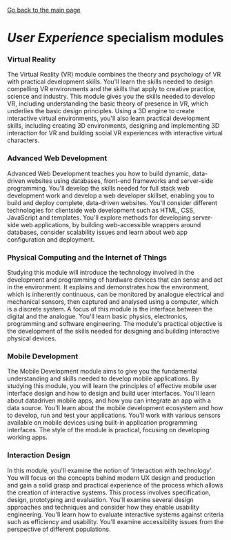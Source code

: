 [Go back to the main page](../../../README.md)

# _User Experience_ specialism modules

### Virtual Reality

The Virtual Reality (VR) module combines the theory and psychology of VR
with practical development skills. You'll learn the skills needed to
design compelling VR environments and the skills that apply to creative
practice, science and industry. This module gives you the skills needed
to develop VR, including understanding the basic theory of presence in
VR, which underlies the basic design principles. Using a 3D engine to
create interactive virtual environments, you'll also learn practical
development skills, including creating 3D environments, designing and
implementing 3D interaction for VR and building social VR experiences
with interactive virtual characters.

### Advanced Web Development

Advanced Web Development teaches you how to build dynamic, data-driven
websites using databases, front-end frameworks and server-side
programming. You'll develop the skills needed for full stack web
development work and develop a web developer skillset, enabling you
to build and deploy complete, data-driven websites. You'll consider
different technologies for clientside web development such as HTML,
CSS, JavaScript and templates. You'll explore methods for developing
server-side web applications, by building web-accessible wrappers
around databases, consider scalability issues and learn about web app
configuration and deployment.

### Physical Computing and the Internet of Things

Studying this module will introduce the technology involved in the
development and programming of hardware devices that can sense and act
in the environment. It explains and demonstrates how the environment,
which is inherently continuous, can be monitored by analogue electrical
and mechanical sensors, then captured and analysed using a computer,
which is a discrete system. A focus of this module is the interface
between the digital and the analogue. You'll learn basic physics,
electronics, programming and software engineering. The module's
practical objective is the development of the skills needed for
designing and building interactive physical devices.

### Mobile Development

The Mobile Development module aims to give you the fundamental
understanding and skills needed to develop mobile applications. By
studying this module, you will learn the principles of effective mobile
user interface design and how to design and build user interfaces.
You'll learn about datadriven mobile apps, and how you can integrate
an app with a data source. You'll learn about the mobile development
ecosystem and how to develop, run and test your applications. You'll
work with various sensors available on mobile devices using built-in
application programming interfaces. The style of the module is
practical, focusing on developing working apps.

### Interaction Design

In this module, you'll examine the notion of ‘interaction with
technology'. You will focus on the concepts behind modern UX design
and production and gain a solid grasp and practical experience of
the process which allows the creation of interactive systems. This
process involves specification, design, prototyping and evaluation.
You'll examine several design approaches and techniques and consider
how they enable usability engineering. You'll learn how to evaluate
interactive systems against criteria such as efficiency and usability.
You'll examine accessibility issues from the perspective of different
populations.
